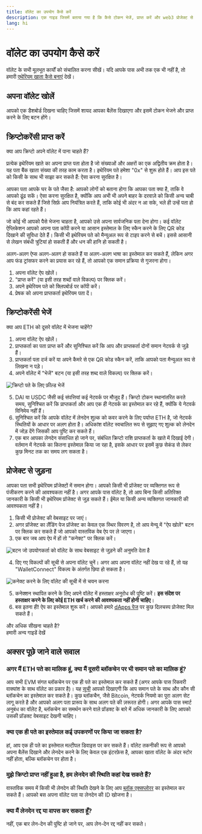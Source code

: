 ```yaml
---
title: वॉलेट का उपयोग कैसे करें
description: एक गाइड जिसमें बताया गया है कि कैसे टोकन भेजें, प्राप्त करें और web3 प्रोजेक्ट से जुड़ें।
lang: hi
---
```


# वॉलेट का उपयोग कैसे करें

वॉलेट के सभी मूलभूत कार्यों को संचालित करना सीखें। यदि आपके पास अभी तक एक भी नहीं है, तो हमारी [एथेरियम खाता कैसे बनाएं](/guides/how-to-create-an-ethereum-account/) देखें।

## अपना वॉलेट खोलें

आपको एक डैशबोर्ड दिखना चाहिए जिसमें शायद आपका बैलेंस दिखाएगा और इसमें टोकन भेजने और प्राप्त करने के लिए बटन होंगे।

## क्रिप्टोकरेंसी प्राप्त करें

क्या आप क्रिप्टो अपने वॉलेट में पाना चाहते हैं?

प्रत्येक इथेरियम खाते का अपना प्राप्त पता होता है जो संख्याओं और अक्षरों का एक अद्वितीय क्रम होता है। यह पता बैंक खाता संख्या की तरह काम करता है। इथेरियम पते हमेशा "0x" से शुरू होते हैं। आप इस पते को किसी के साथ भी साझा कर सकते हैं: ऐसा करना सुरक्षित है।

आपका पता आपके घर के पते जैसा है: आपको लोगों को बताना होगा कि आपका पता क्या है, ताकि वे आपको ढूंढ सकें। ऐसा करना सुरक्षित है, क्योंकि आप अभी भी अपने बाहर के दरवाज़े को किसी अन्य चाबी से बंद कर सकते हैं जिसे सिर्फ़ आप नियंत्रित करते हैं, ताकि कोई भी अंदर न आ सके, भले ही उन्हें पता हो कि आप कहां रहते हैं।

जो कोई भी आपको पैसे भेजना चाहता है, आपको उसे अपना सार्वजनिक पता देना होगा। कई वॉलेट ऐप्लिकेशन आपको अपना पता कॉपी करने या आसान इस्तेमाल के लिए स्कैन करने के लिए QR कोड दिखाने की सुविधा देते हैं। किसी भी इथेरियम पते को मैन्युअल रूप से टाइप करने से बचें। इससे आसानी से लेखन संबंधी त्रुटियां हो सकती हैं और धन की हानि हो सकती है।

अलग-अलग ऐप्स अलग-अलग हो सकते हैं या अलग-अलग भाषा का इस्तेमाल कर सकते हैं, लेकिन अगर आप फंड ट्रांसफर करने का प्रयास कर रहे हैं, तो आपको एक समान प्रक्रिया से गुजरना होगा।

1. अपना वॉलेट ऐप खोलें।
2. "प्राप्त करें" (या इसी तरह शब्दों वाले विकल्प) पर क्लिक करें।
3. अपने इथेरियम पते को क्लिपबोर्ड पर कॉपी करें।
4. प्रेषक को अपना प्राप्तकर्ता इथेरियम पता दें।

## क्रिप्टोकरेंसी भेजें

क्या आप ETH को दूसरे वॉलेट में भेजना चाहेंगे?

1. अपना वॉलेट ऐप खोलें।
2. प्राप्तकर्ता का पता प्राप्त करें और सुनिश्चित करें कि आप और प्राप्तकर्ता दोनों समान नेटवर्क से जुड़े हैं।
3. प्राप्तकर्ता पता दर्ज करें या अपने कैमरे से एक QR कोड स्कैन करें, ताकि आपको पता मैन्युअल रूप से लिखना न पड़े।
4. अपने वॉलेट में "भेजें" बटन (या इसी तरह शब्द वाले विकल्प) पर क्लिक करें।

![क्रिप्टो पते के लिए फ़ील्ड भेजें](./send.png)
<br/>

5. DAI या USDC जैसी कई संपत्तियां कई नेटवर्क पर मौजूद हैं। क्रिप्टो टोकन स्थानांतरित करते समय, सुनिश्चित करें कि प्राप्तकर्ता और आप एक ही नेटवर्क का इस्तेमाल कर रहे हैं, क्योंकि ये नेटवर्क विनिमेय नहीं हैं।
6. सुनिश्चित करें कि आपके वॉलेट में लेनदेन शुल्क को कवर करने के लिए पर्याप्त ETH है, जो नेटवर्क स्थितियों के आधार पर अलग होता है। अधिकांश वॉलेट स्वचालित रूप से सुझाए गए शुल्क को लेनदेन में जोड़ देंगे जिसकी आप पुष्टि कर सकते हैं।
7. एक बार आपका लेनदेन संसाधित हो जाने पर, संबंधित क्रिप्टो राशि प्राप्तकर्ता के खाते में दिखाई देगी। वर्तमान में नेटवर्क का कितना इस्तेमाल किया जा रहा है, इसके आधार पर इसमें कुछ सेकंड से लेकर कुछ मिनट तक का समय लग सकता है।

## प्रोजेक्ट से जुड़ना

आपका पता सभी इथेरियम प्रॉजेक्टों में समान होगा। आपको किसी भी प्रॉजेक्ट पर व्यक्तिगत रूप से पंजीकरण करने की आवश्यकता नहीं है। अगर आपके पास वॉलेट है, तो आप बिना किसी अतिरिक्त जानकारी के किसी भी इथेरियम प्रॉजेक्ट से जुड़ सकते हैं। ईमेल या किसी अन्य व्यक्तिगत जानकारी की आवश्यकता नहीं है।

1. किसी भी प्रोजेक्ट की वेबसाइट पर जाएं।
2. अगर प्रॉजेक्ट का लैंडिंग पेज प्रॉजेक्ट का केवल एक स्थिर विवरण है, तो आप मेन्यू में "ऐप खोलें" बटन पर क्लिक कर सकते हैं जो आपको वास्तविक वेब ऐप पर ले जाएगा।
3. एक बार जब आप ऐप में हों तो "कनेक्ट" पर क्लिक करें।

![बटन जो उपयोगकर्ता को वॉलेट के साथ वेबसाइट से जुड़ने की अनुमति देता है](./connect1.png)

4. दिए गए विकल्पों की सूची से अपना वॉलेट चुनें। अगर आप अपना वॉलेट नहीं देख पा रहे हैं, तो यह "WalletConnect" विकल्प के अंतर्गत छिपा हो सकता है।

![कनेक्ट करने के लिए वॉलेट की सूची में से चयन करना](./connect2.png)

5. कनेक्शन स्थापित करने के लिए अपने वॉलेट में हस्ताक्षर अनुरोध की पुष्टि करें। **इस संदेश पर हस्ताक्षर करने के लिए कोई ETH खर्च करने की आवश्यकता नहीं होनी चाहिए**।
6. बस इतना ही! ऐप का इस्तेमाल शुरू करें। आपको हमारे [dApps पेज](/apps/#explore) पर कुछ दिलचस्प प्रोजेक्ट मिल सकते हैं। <br />

<InfoBanner shouldSpaceBetween emoji=":eyes:">
  <div>और अधिक सीखना चाहते है?</div>
  <ButtonLink href="/guides/">
    हमारी अन्य गाइडें देखें
  </ButtonLink>
</InfoBanner>

## अक्सर पूछे जाने वाले सवाल

### अगर मैं ETH पते का मालिक हूं, क्या मैं दूसरी ब्लॉकचेन पर भी समान पते का मालिक हूं?

आप सभी EVM संगत ब्लॉकचेन पर एक ही पते का इस्तेमाल कर सकते हैं (अगर आपके पास रिकवरी वाक्यांश के साथ वॉलेट का प्रकार है)। यह [सूची](https://chainlist.org/) आपको दिखाएगी कि आप समान पते के साथ और कौन सी ब्लॉकचेन का इस्तेमाल कर सकते है। कुछ ब्लॉकचैन, जैसे Bitcoin, नेटवर्क नियमो का पूरा अलग सेट लागू करते है और आपको अलग पता प्रारूप के साथ अलग पते की ज़रूरत होगी। अगर आपके पास स्मार्ट अनुबंध का वॉलेट है, ब्लॉकचेन का समर्थन करने वाले प्रॉडक्ट के बारे में अधिक जानकारी के लिए आपको उसकी प्रॉडक्ट वेबसाइट देखनी चाहिए।

### क्या एक ही पते का इस्तेमाल कई उपकरणों पर किया जा सकता है?

हां, आप एक ही पते का इस्तेमाल मल्टीपल डिवाइस पर कर सकते हैं। वॉलेट तकनीकी रूप से आपको अपना बैलेंस दिखाने और लेनदेन करने के लिए केवल एक इंटरफ़ेस है, आपका खाता वॉलेट के अंदर स्टोर नहीं होता, बल्कि ब्लॉकचेन पर होता है।

### मुझे क्रिप्टो प्राप्त नहीं हुआ है, हम लेनदेन की स्थिति कहां देख सकते हैं?

वास्तविक समय में किसी भी लेनदेन की स्थिति देखने के लिए आप [ब्लॉक एक्सप्लोरर](/developers/docs/data-and-analytics/block-explorers/) का इस्तेमाल कर सकते हैं। आपको बस अपना वॉलेट पता या लेनदेन की ID खोजना है।

### क्या मैं लेनदेन रद्द या वापस कर सकता हूँ?

नहीं, एक बार लेन-देन की पुष्टि हो जाने पर, आप लेन-देन रद्द नहीं कर सकते।
